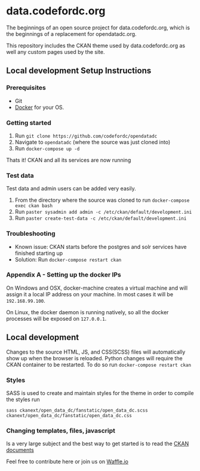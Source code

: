 # data.codefordc.org
The beginnings of an open source project for data.codefordc.org, which is the beginnings of a replacement for opendatadc.org.

This repository includes the CKAN theme used by data.codefordc.org as well any custom pages used by the site.

## Local development Setup Instructions

### Prerequisites
- Git
- [Docker](https://docs.docker.com/engine/installation/) for your OS.

### Getting started
1. Run `git clone https://github.com/codefordc/opendatadc`
2. Navigate to `opendatadc` (where the source was just cloned into)
3. Run `docker-compose up -d`

Thats it!  CKAN and all its services are now running

### Test data
Test data and admin users can be added very easily.

1. From the directory where the source was cloned to run `docker-compose exec ckan bash`
2. Run `paster sysadmin add admin -c /etc/ckan/default/development.ini`
3. Run `paster create-test-data -c /etc/ckan/default/development.ini`

### Troubleshooting
- Known issue: CKAN starts before the postgres and solr services have finished starting up
- Solution: Run `docker-compose restart ckan`


### Appendix A - Setting up the docker IPs
On Windows and OSX, docker-machine creates a virtual machine and will assign it a local IP address on your machine.
In most cases it will be `192.168.99.100`.

On Linux, the docker daemon is running natively, so all the docker processes will be exposed on `127.0.0.1`.

## Local development
Changes to the source HTML, JS, and CSS(SCSS) files will automatically show up when the browser is reloaded.  Python changes will require the CKAN container to be restarted.  To do so run `docker-compose restart ckan`

### Styles
SASS is used to create and maintain styles for the theme in order to compile the styles run
```
sass ckanext/open_data_dc/fanstatic/open_data_dc.scss ckanext/open_data_dc/fanstatic/open_data_dc.css 
```

### Changing templates, files, javascript
Is a very large subject and the best way to get started is to read the [CKAN documents](http://docs.ckan.org/en/latest/theming/templates.html)


Feel free to contribute here or join us on [Waffle.io](https://waffle.io/codefordc/data.codefordc.org)
